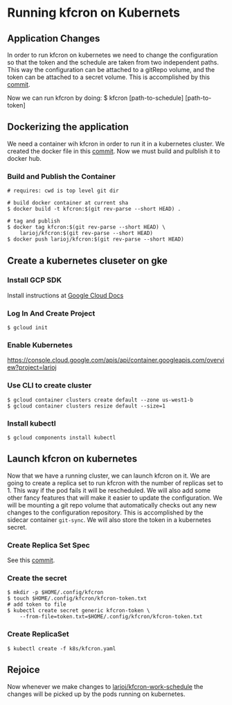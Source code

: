 # Running kfcron on Kubernets

## Application Changes
In order to run kfcron on kubernetes we need to change the configuration so that
the token and the schedule are taken from two independent paths. This way the
configuration can be attached to a gitRepo volume, and the token can be attached
to a secret volume. This is accomplished by this 
[commit](https://github.com/larioj/kfcron/commit/f9bea69).

Now we can run kfcron by doing:
    $ kfcron [path-to-schedule] [path-to-token]

## Dockerizing the application
We need a container wih kfcron in order to run it in a kubernetes cluster. We
created the docker file in this [commit](https://github.com/larioj/kfcron/commit/25ab51b). Now we must build and
pulblish it to docker hub.

### Build and Publish the Container
    # requires: cwd is top level git dir
    
    # build docker container at current sha
    $ docker build -t kfcron:$(git rev-parse --short HEAD) .

    # tag and publish
    $ docker tag kfcron:$(git rev-parse --short HEAD) \
        larioj/kfcron:$(git rev-parse --short HEAD)
    $ docker push larioj/kfcron:$(git rev-parse --short HEAD)

## Create a kubernetes cluseter on gke

### Install GCP SDK
Install instructions at [Google Cloud Docs](https://cloud.google.com/sdk/docs)

### Log In And Create Project
    $ gcloud init

### Enable Kubernetes
https://console.cloud.google.com/apis/api/container.googleapis.com/overview?project=larioj

### Use CLI to create cluster
    $ gcloud container clusters create default --zone us-west1-b
    $ gcloud container clusters resize default --size=1

### Install kubectl
    $ gcloud components install kubectl

## Launch kfcron on kubernetes
Now that we have a running cluster, we can launch kfcron on it. We are going to
create a replica set to run kfcron with the number of replicas set to 1. This
way if the pod fails it will be rescheduled. We will also add some other fancy
features that will make it easier to update the configuration. We will be
mounting a git repo volume that automatically checks out any new changes to
the configuration repository. This is accomplished by the sidecar container
`git-sync`. We will also store the token in a kubernetes secret.

### Create Replica Set Spec
See this [commit](https://github.com/larioj/kfcron/commit/24371e9).

### Create the secret
    $ mkdir -p $HOME/.config/kfcron
    $ touch $HOME/.config/kfcron/kfcron-token.txt
    # add token to file
    $ kubectl create secret generic kfcron-token \
        --from-file=token.txt=$HOME/.config/kfcron/kfcron-token.txt

### Create ReplicaSet
    $ kubectl create -f k8s/kfcron.yaml

## Rejoice
Now whenever we make changes to 
[larioj/kfcron-work-schedule](https://github.com/larioj/kfcron-work-schedule) 
the changes will be picked up by the pods running on kubernetes.
